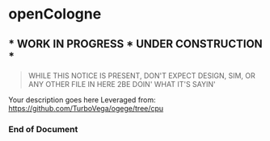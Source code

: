 # openCologne
## * WORK IN PROGRESS * UNDER CONSTRUCTION *
> WHILE THIS NOTICE IS PRESENT, DON'T EXPECT DESIGN, SIM, OR ANY OTHER FILE IN HERE 2BE DOIN' WHAT IT'S SAYIN'

Your description goes here
   Leveraged from: https://github.com/TurboVega/ogege/tree/cpu
   
**<h3>  End of Document </h3>** 
